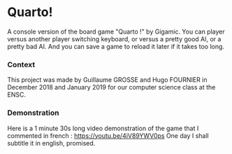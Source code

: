 # Quarto!

A console version of the board game "Quarto !" by Gigamic. You can player versus another player switching keyboard, or versus a pretty good AI, or a pretty bad AI. And you can save a game to reload it later if it takes too long.

### Context

This project was made by Guillaume GROSSE and Hugo FOURNIER in December 2018 and January 2019 for our computer science class at the ENSC.


### Demonstration

Here is a 1 minute 30s long video demonstration of the game that I commented in french : https://youtu.be/4iV89YWV0ps
One day I shall subtitle it in english, promised.
